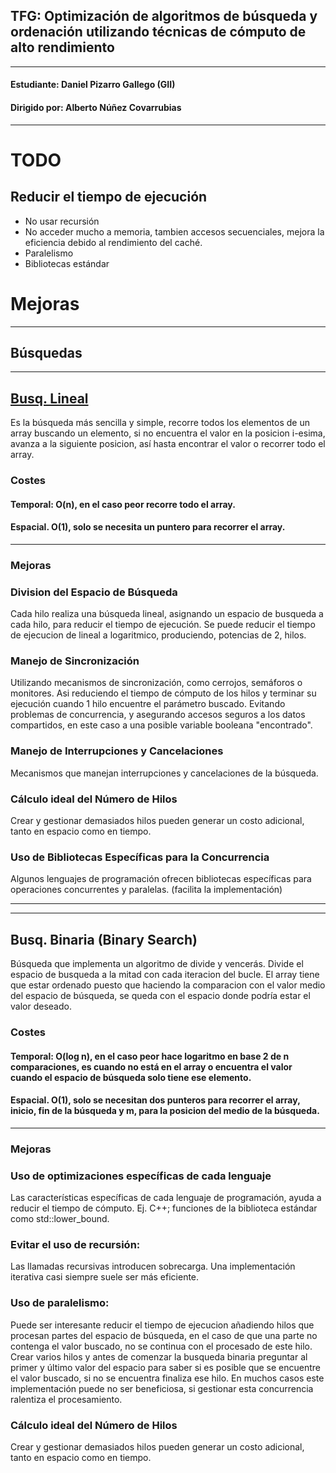 ## TFG: Optimización de algoritmos de búsqueda y ordenación utilizando técnicas de cómputo de alto rendimiento
---
#### Estudiante: Daniel Pizarro Gallego (GII)

#### Dirigido por: Alberto Núñez Covarrubias
---

# TODO

## Reducir el tiempo de ejecución
- No usar recursión
- No acceder mucho a memoria, tambien accesos secuenciales, mejora la eficiencia debido al rendimiento del caché. 
- Paralelismo
- Bibliotecas estándar

# Mejoras

---
## Búsquedas
---

## [Busq. Lineal](https://www.geeksforgeeks.org/linear-search/)
Es la búsqueda más sencilla y simple, recorre todos los elementos de un array buscando un elemento, si no encuentra el valor en la posicion i-esima, avanza a la siguiente posicion, así hasta encontrar el valor o recorrer todo el array.
### Costes
#### Temporal: O(n), en el caso peor recorre todo el array.
#### Espacial. O(1), solo se necesita un puntero para recorrer el array.
---
### Mejoras

### Division del Espacio de Búsqueda
Cada hilo realiza una búsqueda lineal, asignando un espacio de busqueda a cada hilo, para reducir el tiempo de ejecución.
Se puede reducir el tiempo de ejecucion de lineal a logaritmico, produciendo, potencias de 2, hilos.

### Manejo de Sincronización
Utilizando mecanismos de sincronización, como cerrojos, semáforos o monitores. Asi reduciendo el tiempo de cómputo de los hilos y terminar su ejecución cuando 1 hilo encuentre el parámetro buscado. Evitando problemas de concurrencia, y asegurando accesos seguros a los datos compartidos, en este caso a una posible variable booleana "encontrado".

### Manejo de Interrupciones y Cancelaciones
Mecanismos que manejan interrupciones y cancelaciones de la búsqueda.

### Cálculo ideal del Número de Hilos
Crear y gestionar demasiados hilos pueden generar un costo adicional, tanto en espacio como en tiempo.

### Uso de Bibliotecas Específicas para la Concurrencia
Algunos lenguajes de programación ofrecen bibliotecas específicas para operaciones concurrentes y paralelas. (facilita la implementación)

---
---

## Busq. Binaria (Binary Search)
Búsqueda que implementa un algoritmo de divide y vencerás. Divide el espacio de busqueda a la mitad con cada iteracion del bucle. El array tiene que estar ordenado puesto que haciendo la comparacion con el valor medio del espacio de búsqueda, se queda con el espacio donde podría estar el valor deseado.
### Costes
#### Temporal: O(log n), en el caso peor hace logaritmo en base 2 de n comparaciones, es cuando no está en el array o encuentra el valor cuando el espacio de búsqueda solo tiene ese elemento.
#### Espacial. O(1), solo se necesitan dos punteros para recorrer el array, inicio, fin de la búsqueda y m, para la posicion del medio de la búsqueda.
---
### Mejoras

### Uso de optimizaciones específicas de cada lenguaje
Las características específicas de cada lenguaje de programación, ayuda a reducir el tiempo de cómputo. Ej. C++; funciones de la biblioteca estándar como std::lower_bound.

### Evitar el uso de recursión: 
Las llamadas recursivas introducen sobrecarga. Una implementación iterativa casi siempre suele ser más eficiente.

### Uso de paralelismo: 
Puede ser interesante reducir el tiempo de ejecucion añadiendo hilos que procesan partes del espacio de búsqueda, en el caso de que una parte no contenga el valor buscado, no se continua con el procesado de este hilo. Crear varios hilos y antes de comenzar la busqueda binaria preguntar al primer y último valor del espacio para saber si es posible que se encuentre el valor buscado, si no se encuentra finaliza ese hilo. En muchos casos este implementación puede no ser beneficiosa, si gestionar esta concurrencia ralentiza el procesamiento. 

### Cálculo ideal del Número de Hilos
Crear y gestionar demasiados hilos pueden generar un costo adicional, tanto en espacio como en tiempo.






